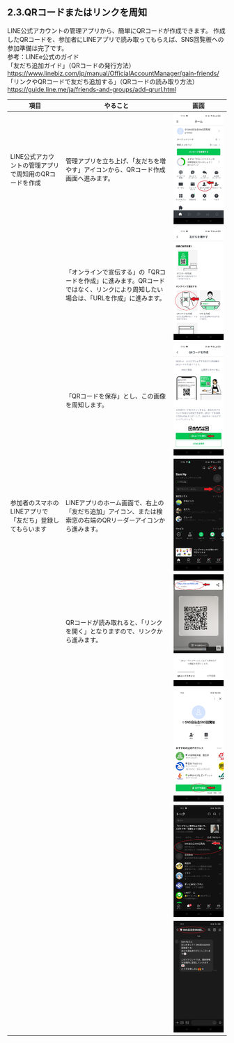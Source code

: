 ## 2.3.QRコードまたはリンクを周知

LINE公式アカウントの管理アプリから、簡単にQRコードが作成できます。
作成したQRコードを、参加者にLINEアプリで読み取ってもらえば、SNS回覧板への参加準備は完了です。  
参考：LINEe公式のガイド  
「友だち追加ガイド」（QRコードの発行方法）  
https://www.linebiz.com/jp/manual/OfficialAccountManager/gain-friends/  
「リンクやQRコードで友だち追加する」（QRコードの読み取り方法）  
https://guide.line.me/ja/friends-and-groups/add-qrurl.html  

|項目|やること|画面|
|---|---|---|
|LINE公式アカウントの管理アプリで周知用のQRコードを作成|管理アプリを立ち上げ、「友だちを増やす」アイコンから、QRコード作成画面へ進みます。 |<img src="images/2_3_images/2_3_01.jpg" alt="image">|
||「オンラインで宣伝する」の「QRコードを作成」に進みます。QRコードではなく、リンクにより周知したい場合は、「URLを作成」に進みます。|<img src="images/2_3_images/2_3_02.jpg" alt="image">|
||「QRコードを保存」とし、この画像を周知します。|<img src="images/2_3_images/2_3_03.jpg" alt="image">|
|参加者のスマホのLINEアプリで「友だち」登録してもらいます|LINEアプリのホーム画面で、右上の「友だち追加」アイコン、または検索窓の右端のQRリーダーアイコンから進みます。|<img src="images/2_3_images/2_3_04.jpg" alt="image">|
||QRコードが読み取れると、「リンクを開く」となりますので、リンクから進みます。|<img src="images/2_3_images/2_3_05.jpg" alt="image">|
|||<img src="images/2_3_images/2_3_06.jpg" alt="image">|
|||<img src="images/2_3_images/2_3_07.jpg" alt="image">|
|||<img src="images/2_3_images/2_3_08.jpg" alt="image">|

